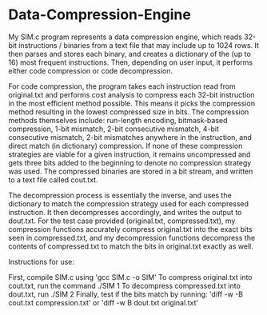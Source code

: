 # Data-Compression-Engine

My SIM.c program represents a data compression engine, which reads 32-bit instructions / binaries from a text file that may include up to 1024 rows.
It then parses and stores each binary, and creates a dictionary of the (up to 16) most frequent instructions. Then, depending on user input, it performs 
either code compression or code decompression. 

For code compression, the program takes each instruction read from original.txt and performs cost analysis to compress each 32-bit instruction in the most 
efficient method possible. This means it picks the compression method resulting in the lowest compressed size in bits. The compression methods themselves 
include: run-length encoding, bitmask-based compression, 1-bit mismatch, 2-bit consecutive mismatch, 4-bit consecutive mismatch, 2-bit mismatches anywhere
in the instruction, and direct match (in dictionary) compression. If none of these compression strategies are viable for a given instruction, it remains 
uncompressed and gets three bits added to the beginning to denote no compression strategy was used. The compressed binaries are stored in a bit stream,
and written to a text file called cout.txt. 

The decompression process is essentially the inverse, and uses the dictionary to match the compression strategy used for each compressed instruction. It 
then decompresses accordingly, and writes the output to dout.txt. For the test case provided (original.txt, compressed.txt), my compression functions 
accurately compress original.txt into the exact bits seen in compressed.txt, and my decompression functions decompress the contents of compressed.txt to
match the bits in original.txt exactly as well.

Instructions for use:

First, compile SIM.c using 'gcc SIM.c -o SIM'
To compress original.txt into cout.txt, run the command ./SIM 1
To decompress compressed.txt into dout.txt, run ./SIM 2
Finally, test if the bits match by running: 'diff -w -B cout.txt compression.txt' or 'diff -w B dout.txt original.txt'
